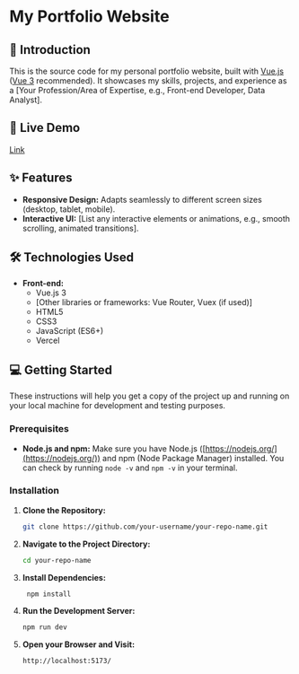 # My Portfolio Website

## 👋 Introduction

This is the source code for my personal portfolio website, built with [Vue.js](https://vuejs.org/) ([Vue 3](https://vuejs.org/guide/introduction.html) recommended). It showcases my skills, projects, and experience as a [Your Profession/Area of Expertise, e.g., Front-end Developer, Data Analyst]. 

## 🚀 Live Demo

[Link](https://portfolio-shaillydeeps-projects.vercel.app/) 

## ✨ Features

- **Responsive Design:**  Adapts seamlessly to different screen sizes (desktop, tablet, mobile).
- **Interactive UI:** [List any interactive elements or animations, e.g., smooth scrolling, animated transitions].
## 🛠️ Technologies Used

- **Front-end:**
  - Vue.js 3
  - [Other libraries or frameworks: Vue Router, Vuex (if used)]
  - HTML5
  - CSS3 
  - JavaScript (ES6+)
  - Vercel

## 💻 Getting Started

These instructions will help you get a copy of the project up and running on your local machine for development and testing purposes. 

### Prerequisites

- **Node.js and npm:** Make sure you have Node.js ([https://nodejs.org/](https://nodejs.org/)) and npm (Node Package Manager) installed. You can check by running `node -v` and `npm -v` in your terminal.

### Installation

1. **Clone the Repository:**
   ```bash
   git clone https://github.com/your-username/your-repo-name.git 
   ```

2. **Navigate to the Project Directory:**
   ```bash
   cd your-repo-name
   ```

3. **Install Dependencies:**
   ```bash
    npm install
    ```
4. **Run the Development Server:**
    ```bash
    npm run dev
    ```

5. **Open your Browser and Visit:**
    ```bash
    http://localhost:5173/
    ```
